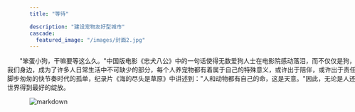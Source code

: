 ```yaml
---
title: "等待"

description: "建设宠物友好型城市"
cascade:
  featured_image: "/images/封面2.jpg"
---
```

<p style="width:1000px;margin-left: -50px;" >&emsp;&emsp;"笨蛋小狗，干嘛要等这么久。"中国版电影《忠犬八公》中的一句话使得无数爱狗人士在电影院感动落泪，而不仅仅是狗，越来越多的各种各样的宠物出现在我们身边，成为了许多人日常生活中不可缺少的部分，每个人养宠物都有着属于自己的特殊意义，或许出于陪伴，或许出于责任，亦或许出于缓解在这车水马龙，脚步匆匆的快节奏时代的孤单，纪录片《海的尽头是草原》中讲述到："人和动物都有自己的命，这是天意。"因此，无论是人还是动物，每一个生命都应该在这个世界得到最好的绽放。


![markdown](/images/小白.JPG/) 
